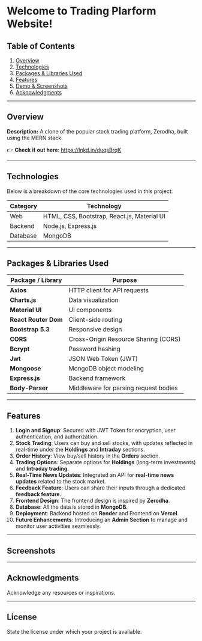# Welcome to Trading Plarform Website!  


## Table of Contents
1. [Overview](#overview)
2. [Technologies](#technologies)
3. [Packages & Libraries Used](#packages--libraries-used)
4. [Features](#features)
5. [Demo & Screenshots](#demo--screenshots)
6. [Acknowledgments](#acknowledgments)


---

## Overview
**Description:** A clone of the popular stock trading platform, Zerodha, built using the MERN stack.

👉 𝐂𝐡𝐞𝐜𝐤 𝐢𝐭 𝐨𝐮𝐭 𝐡𝐞𝐫𝐞: https://lnkd.in/duqsBrqK

---

## Technologies
Below is a breakdown of the core technologies used in this project:

| Category     | Technology     |
|--------------|----------------|
| Web          | HTML, CSS, Bootstrap, React.js, Material UI |
| Backend      | Node.js, Express.js |
| Database     | MongoDB        |


---

## Packages & Libraries Used


| Package / Library    | Purpose |
| -------------------- | ------- |
| **Axios**            | HTTP client for API requests |
| **Charts.js**        | Data visualization |
| **Material UI**      | UI components |
| **React Router Dom** | Client-side routing |
| **Bootstrap 5.3**    | Responsive design |
| **CORS**             | Cross-Origin Resource Sharing (CORS) |
| **Bcrypt**           | Password hashing |
| **Jwt**              | JSON Web Token (JWT) |
| **Mongoose**         | MongoDB object modeling |
| **Express.js**       | Backend framework |
| **Body-Parser**      | Middleware for parsing request bodies |

---



## Features

1. **Login and Signup**: Secured with JWT Token for encryption, user authentication, and authorization.
2. **Stock Trading**: Users can buy and sell stocks, with updates reflected in real-time under the **Holdings** and **Intraday** sections.
3. **Order History**: View buy/sell history in the **Orders** section.
4. **Trading Options**: Separate options for **Holdings** (long-term investments) and **Intraday trading**.
5. **Real-Time News Updates**: Integrated an API for **real-time news updates** related to the stock market.
6. **Feedback Feature**: Users can share their inputs through a dedicated **feedback feature**.
7. **Frontend Design**: The frontend design is inspired by **Zerodha**.
8. **Database**: All the data is stored in **MongoDB**.
9. **Deployment**: Backend hosted on **Render** and Frontend on **Vercel**.
10. **Future Enhancements**: Introducing an **Admin Section** to manage and monitor user activities seamlessly.


---

## Screenshots


---

## Acknowledgments
Acknowledge any resources or inspirations.

---

## License
State the license under which your project is available.



